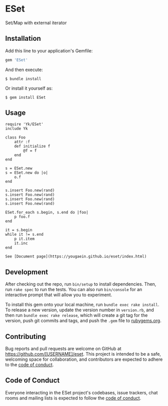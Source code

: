 # ESet

Set/Map with external iterator

## Installation

Add this line to your application's Gemfile:

```ruby
gem 'ESet'
```

And then execute:

    $ bundle install

Or install it yourself as:

    $ gem install ESet

## Usage  
    
    require 'Yk/ESet'
    include Yk

    class Foo
        attr :f  
	    def initialize f  
		    @f = f  
	    end  
    end  

    s = ESet.new  
    s = ESet.new do |o|  
	    o.f  
    end  

    s.insert Foo.new(rand)  
    s.insert Foo.new(rand)  
    s.insert Foo.new(rand)  
    s.insert Foo.new(rand)  
    
    ESet.for_each s.begin, s.end do |foo|  
	    p foo.f  
    end  
    
    it = s.begin  
    while it != s.end  
	    p it.item  
	    it.inc  
    end  
    
    See [Document page](https://yougaein.github.io/eset/index.html)  


## Development

After checking out the repo, run `bin/setup` to install dependencies. Then, run `rake spec` to run the tests. You can also run `bin/console` for an interactive prompt that will allow you to experiment.

To install this gem onto your local machine, run `bundle exec rake install`. To release a new version, update the version number in `version.rb`, and then run `bundle exec rake release`, which will create a git tag for the version, push git commits and tags, and push the `.gem` file to [rubygems.org](https://rubygems.org).

## Contributing

Bug reports and pull requests are welcome on GitHub at https://github.com/[USERNAME]/eset. This project is intended to be a safe, welcoming space for collaboration, and contributors are expected to adhere to the [code of conduct](https://github.com/[USERNAME]/eset/blob/master/CODE_OF_CONDUCT.md).


## Code of Conduct

Everyone interacting in the ESet project's codebases, issue trackers, chat rooms and mailing lists is expected to follow the [code of conduct](https://github.com/[USERNAME]/eset/blob/master/CODE_OF_CONDUCT.md).
